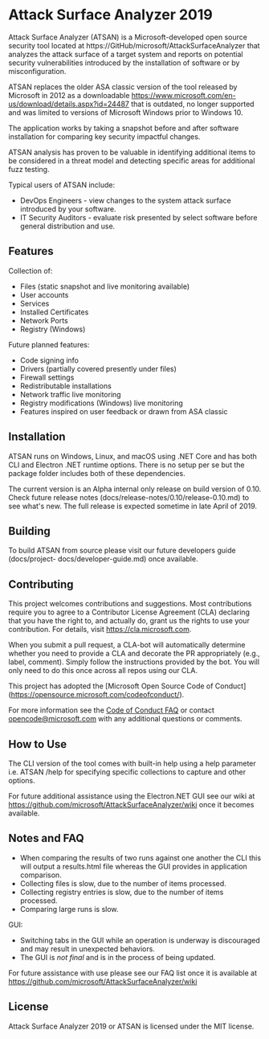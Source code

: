 ﻿# Attack Surface Analyzer 2019

Attack Surface Analyzer (ATSAN) is a Microsoft-developed open source security tool 
located at https://GitHub/microsoft/AttackSurfaceAnalyzer that analyzes the attack 
surface of a target system and reports on potential security vulnerabilities introduced by 
the installation of software or by misconfiguration. 

ATSAN replaces the older ASA classic version of the tool released by Microsoft in 2012 
as a downloadable https://www.microsoft.com/en-us/download/details.aspx?id=24487 
that is outdated, no longer supported and was limited to versions of Microsoft Windows 
prior to Windows 10.  

The application works by taking a snapshot before and after software installation for 
comparing key security impactful changes.

ATSAN analysis has proven to be valuable in identifying additional items to be 
considered in a threat model and detecting specific areas for additional fuzz testing.

Typical users of ATSAN include:
*	DevOps Engineers - view changes to the system attack surface introduced by your 
software.
*	IT Security Auditors - evaluate risk presented by select software before general 
distribution and use.

## Features

Collection of:
- Files (static snapshot and live monitoring available)
- User accounts
- Services
- Installed Certificates
- Network Ports
- Registry (Windows)

Future planned features:
- Code signing info
- Drivers (partially covered presently under files)
- Firewall settings
- Redistributable installations
- Network traffic live monitoring
- Registry modifications (Windows) live monitoring
- Features inspired on user feedback or drawn from ASA classic

## Installation

ATSAN runs on Windows, Linux, and macOS using .NET Core and has both CLI and 
Electron .NET runtime options.  There is no setup per se but the package folder includes 
both of these dependencies.  

The current version is an Alpha internal only release on build version of 0.10. Check 
future release notes (docs/release-notes/0.10/release-0.10.md) to see what's new.  The 
full release is expected sometime in late April of 2019.

## Building

To build ATSAN from source please visit our future developers guide (docs/project-
docs/developer-guide.md) once available.

## Contributing

This project welcomes contributions and suggestions. Most contributions require you to 
agree to a Contributor License Agreement (CLA) declaring that you have the right to, 
and actually do, grant us the rights to use your contribution. For details, visit 
https://cla.microsoft.com.

When you submit a pull request, a CLA-bot will automatically determine whether you 
need to provide a CLA and decorate the PR appropriately (e.g., label, comment). Simply 
follow the instructions provided by the bot. You will only need to do this once across all 
repos using our CLA.

This project has adopted the [Microsoft Open Source Code of Conduct]
(https://opensource.microsoft.com/codeofconduct/).

For more information see the [Code of Conduct FAQ](https://opensource.microsoft.com/codeofconduct/faq/) or
contact [opencode@microsoft.com](mailto:opencode@microsoft.com) with any additional questions or comments.

## How to Use

The CLI version of the tool comes with built-in help using a help parameter i.e. ATSAN 
/help for specifying specific collections to capture and other options.  

For future additional assistance using the Electron.NET GUI see our wiki at 
https://github.com/microsoft/AttackSurfaceAnalyzer/wiki once it becomes available.

## Notes and FAQ

- When comparing the results of two runs against one another the CLI this will output a 
results.html file whereas the GUI provides in application comparison.
- Collecting files is slow, due to the number of items processed.
- Collecting registry entries is slow, due to the number of items processed.
- Comparing large runs is slow.

GUI:

- Switching tabs in the GUI while an operation is underway is discouraged and may result in unexpected behaviors.
- The GUI is *not final* and is in the process of being updated.

For future assistance with use please see our FAQ list once it is available at 
https://github.com/microsoft/AttackSurfaceAnalyzer/wiki 

## License

Attack Surface Analyzer 2019 or ATSAN is licensed under the MIT license.

